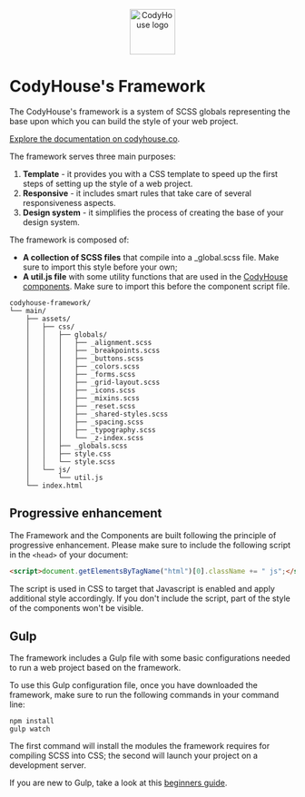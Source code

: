 <p align="center">
  <a href="https://codyhouse.co">
    <img src="https://codyhouse.co/avatar-sm.png" alt="CodyHouse logo" width=80 height=80>
  </a>
</p>


# CodyHouse's Framework
The CodyHouse's framework is a system of SCSS globals representing the base upon which you can build the style of your web project.

[Explore the documentation on codyhouse.co](https://codyhouse.co/ds/get-started).

The framework serves three main purposes:

1. **Template** - it provides you with a CSS template to speed up the first steps of setting up the style of a web project.
2. **Responsive** - it includes smart rules that take care of several responsiveness aspects.
3. **Design system** - it simplifies the process of creating the base of your design system.

The framework is composed of:

- **A collection of SCSS files** that compile into a _global.scss file. Make sure to import this style before your own;
- **A util.js file** with some utility functions that are used in the [CodyHouse components](https://codyhouse.co/ds/components). Make sure to import this before the component script file.


```text
codyhouse-framework/
└── main/
    ├── assets/
    │   ├── css/
    │   │   ├── globals/
    │   │   │   ├── _alignment.scss
    │   │   │   ├── _breakpoints.scss
    │   │   │   ├── _buttons.scss
    │   │   │   ├── _colors.scss
    │   │   │   ├── _forms.scss
    │   │   │   ├── _grid-layout.scss
    │   │   │   ├── _icons.scss
    │   │   │   ├── _mixins.scss
    │   │   │   ├── _reset.scss
    │   │   │   ├── _shared-styles.scss
    │   │   │   ├── _spacing.scss
    │   │   │   ├── _typography.scss
    │   │   │   └── _z-index.scss
    │   │   ├── _globals.scss
    │   │   ├── style.css
    │   │   └── style.scss
    │   └── js/
    │       └── util.js
    └── index.html
```

## Progressive enhancement
The Framework and the Components are built following the principle of progressive enhancement. Please make sure to include the following script in the `<head>` of your document:

```html
<script>document.getElementsByTagName("html")[0].className += " js";</script>
```

The script is used in CSS to target that Javascript is enabled and apply additional style accordingly. If you don't include the script, part of the style of the components won't be visible.

## Gulp
The framework includes a Gulp file with some basic configurations needed to run a web project based on the framework.

To use this Gulp configuration file, once you have downloaded the framework, make sure to run the following commands in your command line:

```
npm install
gulp watch
```

The first command will install the modules the framework requires for compiling SCSS into CSS; the second will launch your project on a development server.

If you are new to Gulp, take a look at this [beginners guide](https://css-tricks.com/gulp-for-beginners/).